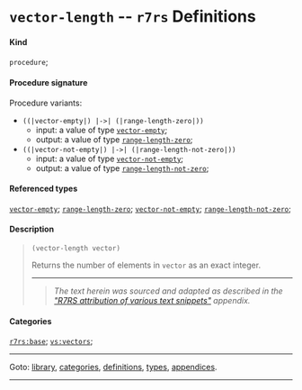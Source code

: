 

<a id='definition__r7rs__vector-length'></a>

# `vector-length` -- `r7rs` Definitions


#### Kind

`procedure`;


#### Procedure signature

Procedure variants:
 * `((|vector-empty|) |->| (|range-length-zero|))`
   * input: a value of type [`vector-empty`](../../r7rs/types/vector-empty.md#type__r7rs__vector-empty);
   * output: a value of type [`range-length-zero`](../../r7rs/types/range-length-zero.md#type__r7rs__range-length-zero);
 * `((|vector-not-empty|) |->| (|range-length-not-zero|))`
   * input: a value of type [`vector-not-empty`](../../r7rs/types/vector-not-empty.md#type__r7rs__vector-not-empty);
   * output: a value of type [`range-length-not-zero`](../../r7rs/types/range-length-not-zero.md#type__r7rs__range-length-not-zero);


#### Referenced types

[`vector-empty`](../../r7rs/types/vector-empty.md#type__r7rs__vector-empty);
[`range-length-zero`](../../r7rs/types/range-length-zero.md#type__r7rs__range-length-zero);
[`vector-not-empty`](../../r7rs/types/vector-not-empty.md#type__r7rs__vector-not-empty);
[`range-length-not-zero`](../../r7rs/types/range-length-not-zero.md#type__r7rs__range-length-not-zero);


#### Description

> ````
> (vector-length vector)
> ````
> 
> 
> Returns the number of elements in `vector` as an exact integer.
> 
> 
> ----
> > *The text herein was sourced and adapted as described in the ["R7RS attribution of various text snippets"](../../r7rs/appendices/attribution.md#appendix__r7rs__attribution) appendix.*


#### Categories

[`r7rs:base`](../../r7rs/categories/r7rs_3a_base.md#category__r7rs__r7rs_3a_base);
[`vs:vectors`](../../r7rs/categories/vs_3a_vectors.md#category__r7rs__vs_3a_vectors);

----

Goto: [library](../../r7rs/_index.md#library__r7rs), [categories](../../r7rs/categories/_index.md#toc__r7rs__categories), [definitions](../../r7rs/definitions/_index.md#toc__r7rs__definitions), [types](../../r7rs/types/_index.md#toc__r7rs__types), [appendices](../../r7rs/appendices/_index.md#toc__r7rs__appendices).

----

